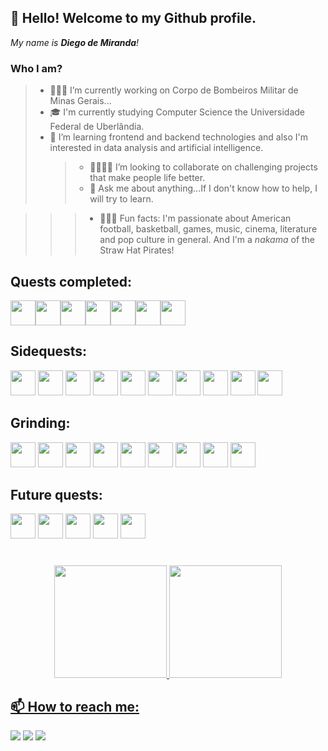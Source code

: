 ## 👋 Hello! Welcome to my Github profile.

_My name is **Diego de Miranda**!_

### Who I am?

> - 👨🏾‍🚒 I’m currently working on Corpo de Bombeiros Militar de Minas Gerais...
> - 🎓  I'm currently studying Computer Science the Universidade Federal de Uberlândia.
> - 🌱 I’m learning frontend and backend technologies and also I'm interested in data analysis and artificial intelligence.
>   > - 🫱🏾‍🫲🏻 I’m looking to collaborate on challenging projects that make people life better.
>   > - 💬 Ask me about anything...If I don't know how to help, I will try to learn.

> > > - 🧘🏾‍♂️ Fun facts: I'm passionate about American football, basketball, games, music, cinema, literature and pop culture in general. And I'm a _nakama_ of the Straw Hat Pirates!

## Quests completed:

  <!-- icone html-->

<img src="https://cdn.jsdelivr.net/gh/devicons/devicon/icons/html5/html5-original.svg" width="40" height="40"/><!-- icone css--><img src="https://cdn.jsdelivr.net/gh/devicons/devicon/icons/css3/css3-original.svg"
  width="40" height="40"/><!-- icone sass--><img src="https://cdn.jsdelivr.net/gh/devicons/devicon/icons/sass/sass-original.svg" width="40" height="40"/><!--icone javascript--><img src="https://cdn.jsdelivr.net/gh/devicons/devicon/icons/javascript/javascript-original.svg" width="40" height="40" /><!--icone c--><img src="https://cdn.jsdelivr.net/gh/devicons/devicon/icons/c/c-original.svg" width="40" height="40"/><!-- icone graphql--><img src="https://cdn.jsdelivr.net/gh/devicons/devicon/icons/graphql/graphql-plain.svg" width="40" height="40"/><!-- icone haskell--><img src="https://cdn.jsdelivr.net/gh/devicons/devicon/icons/haskell/haskell-original.svg"  width="40" height="40"/>

## Sidequests:

  <!--icone linux-->

<img loading="lazy" src="https://cdn.jsdelivr.net/gh/devicons/devicon/icons/linux/linux-original.svg" width="40" height="40"/><!--icone git-->
<img loading="lazy" src="https://cdn.jsdelivr.net/gh/devicons/devicon/icons/git/git-original.svg" width="40" height="40"/><!--icone canva-->
<img src="https://cdn.jsdelivr.net/gh/devicons/devicon/icons/canva/canva-original.svg" width="40" height="40"/><!--icone photoshop-->
<img src="https://cdn.jsdelivr.net/gh/devicons/devicon/icons/photoshop/photoshop-plain.svg" width="40" height="40"/><!--icone illustrator-->
<img src="https://cdn.jsdelivr.net/gh/devicons/devicon/icons/illustrator/illustrator-plain.svg" width="40" height="40"/><!--icone slack -->
<img src="https://cdn.jsdelivr.net/gh/devicons/devicon/icons/slack/slack-original.svg" width="40" height="40"/><!--icone trello-->
<img src="https://cdn.jsdelivr.net/gh/devicons/devicon/icons/trello/trello-plain.svg" width="40" height="40"/><!--icone figma-->
<img src="https://cdn.jsdelivr.net/gh/devicons/devicon/icons/figma/figma-original.svg" width="40" height="40"/><!--icone xcode-->
<img src="https://cdn.jsdelivr.net/gh/devicons/devicon/icons/xcode/xcode-original.svg" width="40" height="40"/><!--icone r-->
<img src="https://cdn.jsdelivr.net/gh/devicons/devicon/icons/r/r-original.svg" width="40" height="40"/>

## Grinding:

  <!-- icone bootstrap-->

<img src="https://cdn.jsdelivr.net/gh/devicons/devicon/icons/bootstrap/bootstrap-original.svg" width="40" height="40"/><!--icone java-->
<img loading="lazy" src="https://cdn.jsdelivr.net/gh/devicons/devicon/icons/java/java-original.svg" width="40" height="40"/> <!--icone typescript-->
<img src="https://cdn.jsdelivr.net/gh/devicons/devicon/icons/typescript/typescript-original.svg" width="40" height="40"/><!--icone react-->
<img src="https://cdn.jsdelivr.net/gh/devicons/devicon/icons/react/react-original.svg" width="40" height="40"/><!--icone nodejs-->
<img src="https://cdn.jsdelivr.net/gh/devicons/devicon/icons/nodejs/nodejs-plain.svg" width="40" height="40"/><!--icone mysql-->
<img src="https://cdn.jsdelivr.net/gh/devicons/devicon/icons/mysql/mysql-original.svg" width="40" height="40"/><!--icone postgresql-->
<img src="https://cdn.jsdelivr.net/gh/devicons/devicon/icons/postgresql/postgresql-original.svg" width="40" height="40"/><!--icone mongodb-->
<img src="https://cdn.jsdelivr.net/gh/devicons/devicon/icons/mongodb/mongodb-original.svg" width="40" height="40"/><!--icone swift-->
<img src="https://cdn.jsdelivr.net/gh/devicons/devicon/icons/swift/swift-original.svg" width="40" height="40"/>

## Future quests:

  <!--icone docker-->

<img src="https://cdn.jsdelivr.net/gh/devicons/devicon/icons/docker/docker-original.svg" width="40" height="40"/><!--icone c++-->
<img src="https://cdn.jsdelivr.net/gh/devicons/devicon/icons/csharp/csharp-original.svg" width=" 40" height="40"/><!--icone c#-->
<img src="https://cdn.jsdelivr.net/gh/devicons/devicon/icons/cplusplus/cplusplus-original.svg" width="40" height="40"/><!--icone python-->
<img src="https://cdn.jsdelivr.net/gh/devicons/devicon/icons/python/python-original.svg" width="40" height="40"/><!--icone rust-->
<img src="https://cdn.jsdelivr.net/gh/devicons/devicon/icons/rust/rust-plain.svg" width="40" height="40"/>

#

  <div align ="center">
  <a href="https://github.com/diegodemiranda">
  <img loading="lazy" height="180em" src="https://github-readme-stats.vercel.app/api/top-langs/?username=diegodemiranda&layout=compact&langs_count=7&theme=dracula"/>
  <img loading="lazy" height="180em" src="https://github-readme-stats.vercel.app/api?username=diegodemiranda&show_icons=true&theme=dracula&include_all_commits=true&count_private=true"/>
  </div>

## 📫 How to reach me:

  <div>
  <a href="https://instagram.com/diegodemiranda" target="_blank"><img loading="lazy" src="https://img.shields.io/badge/-Instagram-%23E4405F?style=for-the-badge&logo=instagram&logoColor=white" target="_blank"></a>
  <a href = "mailto:diego.demiranda@icloud.com"><img loading="lazy" src="https://img.shields.io/badge/Gmail-D14836?style=for-the-badge&logo=gmail&logoColor=white" target="_blank"></a>
  <a href="https://www.linkedin.com/in/diegodemiranda" target="_blank"><img loading="lazy" src="https://img.shields.io/badge/-LinkedIn-%230077B5?style=for-the-badge&logo=linkedin&logoColor=white" target="_blank"></a>   
  </div>
